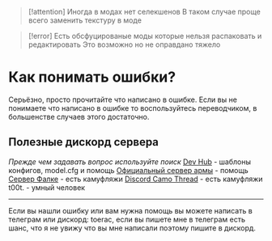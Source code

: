 
> [!attention] Иногда в модах нет селекшенов
> В таком случае проще всего заменить текстуру в моде



> [!error] Есть обсфуцированые моды которые нельзя распаковать и редактировать
> Это возможно но не оправдано тяжело 



# Как понимать ошибки?
Серьёзно, просто прочитайте что написано в ошибке. Если вы не понимаете что написано в ошибке то воспользуйтесь переводчиком, в большенстве случаев этого достаточно.

## Полезные дискорд сервера
*Прежде чем задавать вопрос используйте поиск*
[Dev Hub](https://discord.gg/kSfp6StJwt) - шаблоны конфигов, model.cfg и помощь
[Официальный сервер армы](https://discord.gg/arma) - помощь 
[Сервер Фалке](https://discord.gg/qhvdg3HD9W) - есть камуфляжи
[Discord Camo Thread](https://discord.gg/CAfrp3Ut7h) - есть камуфляжи
t00t. - умный человек

---
Если вы нашли ошибку или вам нужна помощь вы можете написать в телеграм или дискорд: toerac, если вы пишете мне в телеграм есть шанс, что я не увижу что вы мне написали поэтому пишите в дискорд.